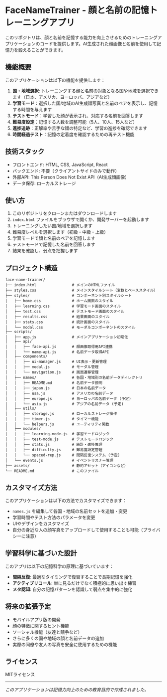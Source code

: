 # FaceNameTrainer - 顔と名前の記憶トレーニングアプリ

このリポジトリは、顔と名前を記憶する能力を向上させるためのトレーニングアプリケーションのコードを提供します。AI生成された顔画像と名前を使用して記憶力を鍛えることができます。

## 機能概要

このアプリケーションは以下の機能を提供します：

1. **国・地域選択**: トレーニングする顔と名前の対象となる国や地域を選択できます（日本、アメリカ、ヨーロッパ、アジアなど）
2. **学習モード**：選択した国/地域のAI生成顔写真と名前のペアを表示し、記憶する時間を与えます
3. **テストモード**：学習した顔が表示され、対応する名前を回答します
4. **難易度設定**：記憶する人数を調整可能（5人、10人、15人など）
5. **進捗追跡**：正解率や苦手な顔の特定など、学習の進捗を確認できます
6. **時間経過テスト**：記憶の定着度を確認するための再テスト機能

## 技術スタック

- フロントエンド: HTML, CSS, JavaScript, React
- バックエンド: 不要（クライアントサイドのみで動作）
- 外部API: This Person Does Not Exist API（AI生成顔画像）
- データ保存: ローカルストレージ

## 使い方

1. このリポジトリをクローンまたはダウンロードします
2. `index.html` ファイルをブラウザで開くか、開発サーバーを起動します
3. トレーニングしたい国/地域を選択します
4. 難易度レベルを選択します（初級・中級・上級）
5. 学習モードで顔と名前のペアを記憶します
6. テストモードで記憶した名前を回答します
7. 結果を確認し、弱点を把握します

## プロジェクト構造

```
face-name-trainer/
├── index.html                # メインのHTMLファイル
├── styles.css                # メインスタイルシート（変数とベーススタイル）
├── styles/                   # コンポーネント別スタイルシート
│   ├── home.css              # ホーム画面のスタイル
│   ├── learning.css          # 学習モード画面のスタイル
│   ├── test.css              # テストモード画面のスタイル
│   ├── results.css           # 結果画面のスタイル
│   ├── stats.css             # 統計画面のスタイル
│   └── modal.css             # モーダルコンポーネントのスタイル
├── scripts/
│   ├── app.js                # メインアプリケーション初期化
│   ├── api/
│   │   ├── face-api.js       # 顔画像取得用API連携
│   │   └── name-api.js       # 名前データ取得API
│   ├── components/
│   │   ├── ui-manager.js     # UI表示・更新管理
│   │   ├── modal.js          # モーダル管理
│   │   └── navigation.js     # 画面遷移管理
│   ├── names/                # 各国・地域別の名前データディレクトリ
│   │   ├── README.md         # 名前データ説明
│   │   ├── japan.js          # 日本の名前データ
│   │   ├── usa.js            # アメリカの名前データ
│   │   ├── europe.js         # ヨーロッパの名前データ (予定)
│   │   └── asia.js           # アジアの名前データ (予定)
│   ├── utils/
│   │   ├── storage.js        # ローカルストレージ操作
│   │   ├── timer.js          # タイマー機能
│   │   └── helpers.js        # ユーティリティ関数
│   ├── modules/
│   │   ├── learning-mode.js  # 学習モードロジック
│   │   ├── test-mode.js      # テストモードロジック
│   │   ├── stats.js          # 統計・進捗管理
│   │   ├── difficulty.js     # 難易度設定管理
│   │   └── spaced-rep.js     # 間隔反復システム (予定)
│   └── events.js             # イベントリスナー管理
├── assets/                   # 静的アセット（アイコンなど）
└── README.md                 # このファイル
```

## カスタマイズ方法

このアプリケーションは以下の方法でカスタマイズできます：

- `names.js` を編集して各国・地域の名前セットを追加・変更
- 学習時間やテスト方法のパラメータを変更
- UIやデザインをカスタマイズ
- 自分の身近な人の顔写真をアップロードして使用することも可能（プライバシーに注意）

## 学習科学に基づいた設計

このアプリは以下の記憶科学の原理に基づいています：

- **間隔反復**: 最適なタイミングで復習することで長期記憶を強化
- **アクティブリコール**: 単に見るだけでなく積極的に思い出す練習
- **メタ認知**: 自分の記憶パターンを認識して弱点を集中的に強化

## 将来の拡張予定

- モバイルアプリ版の開発
- 顔の特徴に関するヒント機能
- ソーシャル機能（友達と競争など）
- さらに多くの国や地域の顔と名前データの追加
- 実際の同僚や友人の写真を安全に使用するための機能

## ライセンス

MITライセンス

---

*このアプリケーションは記憶力向上のための教育目的で作成されました。*
